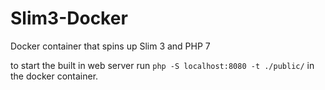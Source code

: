 # Slim3-Docker

Docker container that spins up Slim 3 and PHP 7

to start the built in web server run `php -S localhost:8080 -t ./public/` in the docker container.
